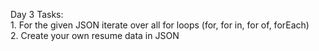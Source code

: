 Day 3 Tasks:  
    1. For the given JSON iterate over all for loops (for, for in, for of, forEach)  
    2. Create your own resume data in JSON  
